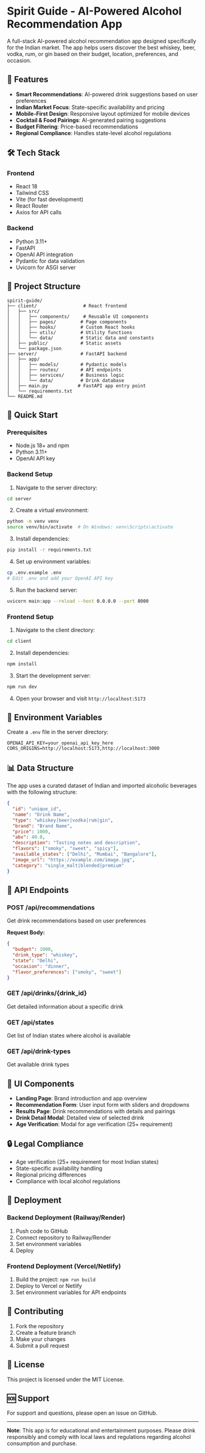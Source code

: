 # Spirit Guide - AI-Powered Alcohol Recommendation App

A full-stack AI-powered alcohol recommendation app designed specifically for the Indian market. The app helps users discover the best whiskey, beer, vodka, rum, or gin based on their budget, location, preferences, and occasion.

## 🚀 Features

- **Smart Recommendations**: AI-powered drink suggestions based on user preferences
- **Indian Market Focus**: State-specific availability and pricing
- **Mobile-First Design**: Responsive layout optimized for mobile devices
- **Cocktail & Food Pairings**: AI-generated pairing suggestions
- **Budget Filtering**: Price-based recommendations
- **Regional Compliance**: Handles state-level alcohol regulations

## 🛠 Tech Stack

### Frontend
- React 18
- Tailwind CSS
- Vite (for fast development)
- React Router
- Axios for API calls

### Backend
- Python 3.11+
- FastAPI
- OpenAI API integration
- Pydantic for data validation
- Uvicorn for ASGI server

## 📁 Project Structure

```
spirit-guide/
├── client/                 # React frontend
│   ├── src/
│   │   ├── components/     # Reusable UI components
│   │   ├── pages/         # Page components
│   │   ├── hooks/         # Custom React hooks
│   │   ├── utils/         # Utility functions
│   │   └── data/          # Static data and constants
│   ├── public/            # Static assets
│   └── package.json
├── server/                # FastAPI backend
│   ├── app/
│   │   ├── models/        # Pydantic models
│   │   ├── routes/        # API endpoints
│   │   ├── services/      # Business logic
│   │   └── data/          # Drink database
│   ├── main.py           # FastAPI app entry point
│   └── requirements.txt
└── README.md
```

## 🚀 Quick Start

### Prerequisites
- Node.js 18+ and npm
- Python 3.11+
- OpenAI API key

### Backend Setup

1. Navigate to the server directory:
```bash
cd server
```

2. Create a virtual environment:
```bash
python -m venv venv
source venv/bin/activate  # On Windows: venv\Scripts\activate
```

3. Install dependencies:
```bash
pip install -r requirements.txt
```

4. Set up environment variables:
```bash
cp .env.example .env
# Edit .env and add your OpenAI API key
```

5. Run the backend server:
```bash
uvicorn main:app --reload --host 0.0.0.0 --port 8000
```

### Frontend Setup

1. Navigate to the client directory:
```bash
cd client
```

2. Install dependencies:
```bash
npm install
```

3. Start the development server:
```bash
npm run dev
```

4. Open your browser and visit `http://localhost:5173`

## 🔧 Environment Variables

Create a `.env` file in the server directory:

```env
OPENAI_API_KEY=your_openai_api_key_here
CORS_ORIGINS=http://localhost:5173,http://localhost:3000
```

## 📊 Data Structure

The app uses a curated dataset of Indian and imported alcoholic beverages with the following structure:

```json
{
  "id": "unique_id",
  "name": "Drink Name",
  "type": "whiskey|beer|vodka|rum|gin",
  "brand": "Brand Name",
  "price": 1000,
  "abv": 40.0,
  "description": "Tasting notes and description",
  "flavors": ["smoky", "sweet", "spicy"],
  "available_states": ["Delhi", "Mumbai", "Bangalore"],
  "image_url": "https://example.com/image.jpg",
  "category": "single_malt|blended|premium"
}
```

## 🎯 API Endpoints

### POST /api/recommendations
Get drink recommendations based on user preferences

**Request Body:**
```json
{
  "budget": 1000,
  "drink_type": "whiskey",
  "state": "Delhi",
  "occasion": "dinner",
  "flavor_preferences": ["smoky", "sweet"]
}
```

### GET /api/drinks/{drink_id}
Get detailed information about a specific drink

### GET /api/states
Get list of Indian states where alcohol is available

### GET /api/drink-types
Get available drink types

## 🎨 UI Components

- **Landing Page**: Brand introduction and app overview
- **Recommendation Form**: User input form with sliders and dropdowns
- **Results Page**: Drink recommendations with details and pairings
- **Drink Detail Modal**: Detailed view of selected drink
- **Age Verification**: Modal for age verification (25+ requirement)

## 🔒 Legal Compliance

- Age verification (25+ requirement for most Indian states)
- State-specific availability handling
- Regional pricing differences
- Compliance with local alcohol regulations

## 🚀 Deployment

### Backend Deployment (Railway/Render)
1. Push code to GitHub
2. Connect repository to Railway/Render
3. Set environment variables
4. Deploy

### Frontend Deployment (Vercel/Netlify)
1. Build the project: `npm run build`
2. Deploy to Vercel or Netlify
3. Set environment variables for API endpoints

## 🤝 Contributing

1. Fork the repository
2. Create a feature branch
3. Make your changes
4. Submit a pull request

## 📝 License

This project is licensed under the MIT License.

## 🆘 Support

For support and questions, please open an issue on GitHub.

---

**Note**: This app is for educational and entertainment purposes. Please drink responsibly and comply with local laws and regulations regarding alcohol consumption and purchase.
